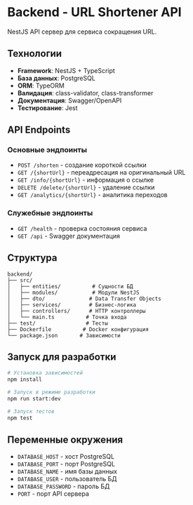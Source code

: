 # Backend - URL Shortener API

NestJS API сервер для сервиса сокращения URL.

## Технологии

- **Framework**: NestJS + TypeScript
- **База данных**: PostgreSQL
- **ORM**: TypeORM
- **Валидация**: class-validator, class-transformer
- **Документация**: Swagger/OpenAPI
- **Тестирование**: Jest

## API Endpoints

### Основные эндпоинты

- `POST /shorten` - создание короткой ссылки
- `GET /{shortUrl}` - переадресация на оригинальный URL
- `GET /info/{shortUrl}` - информация о ссылке
- `DELETE /delete/{shortUrl}` - удаление ссылки
- `GET /analytics/{shortUrl}` - аналитика переходов

### Служебные эндпоинты

- `GET /health` - проверка состояния сервиса
- `GET /api` - Swagger документация

## Структура

```
backend/
├── src/
│   ├── entities/          # Сущности БД
│   ├── modules/           # Модули NestJS
│   ├── dto/              # Data Transfer Objects
│   ├── services/         # Бизнес-логика
│   ├── controllers/      # HTTP контроллеры
│   └── main.ts          # Точка входа
├── test/                # Тесты
├── Dockerfile          # Docker конфигурация
└── package.json       # Зависимости
```

## Запуск для разработки

```bash
# Установка зависимостей
npm install

# Запуск в режиме разработки
npm run start:dev

# Запуск тестов
npm test
```

## Переменные окружения

- `DATABASE_HOST` - хост PostgreSQL
- `DATABASE_PORT` - порт PostgreSQL
- `DATABASE_NAME` - имя базы данных
- `DATABASE_USER` - пользователь БД
- `DATABASE_PASSWORD` - пароль БД
- `PORT` - порт API сервера
